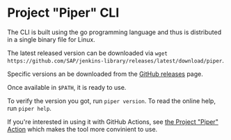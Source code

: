 # Project "Piper" CLI

The CLI is built using the go programming language and thus is distributed in a single binary file for Linux.

The latest released version can be downloaded via `wget https://github.com/SAP/jenkins-library/releases/latest/download/piper`.

Specific versions an be downloaded from the [GitHub releases](https://github.com/SAP/jenkins-library/releases) page.

Once available in `$PATH`, it is ready to use.

To verify the version you got, run `piper version`.
To read the online help, run `piper help`.

If you're interested in using it with GitHub Actions, see [the Project "Piper" Action](https://github.com/SAP/project-piper-action) which makes the tool more convinient to use.

